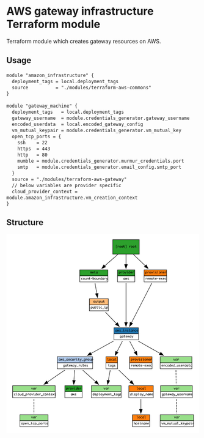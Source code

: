 # AWS gateway infrastructure Terraform module

Terraform module which creates gateway resources on AWS.

## Usage

```hcl
module "amazon_infrastructure" {
  deployment_tags = local.deployment_tags
  source          = "./modules/terraform-aws-commons"
}

module "gateway_machine" {
  deployment_tags   = local.deployment_tags
  gateway_username  = module.credentials_generator.gateway_username
  encoded_userdata  = local.encoded_gateway_config
  vm_mutual_keypair = module.credentials_generator.vm_mutual_key
  open_tcp_ports = {
    ssh    = 22
    https  = 443
    http   = 80
    mumble = module.credentials_generator.murmur_credentials.port
    smtp   = module.credentials_generator.email_config.smtp_port
  }
  source = "./modules/terraform-aws-gateway"
  // below variables are provider specific
  cloud_provider_context = module.amazon_infrastructure.vm_creation_context
}
```

## Structure

![Visualization of resource dependencies](./documentation/terraform-graph.png "Generated by using the blast-radius tool")
